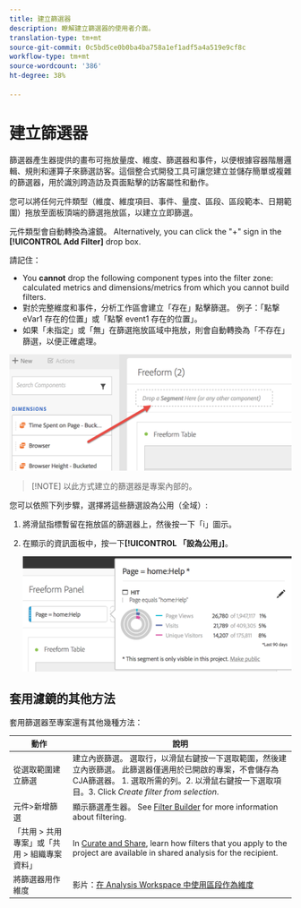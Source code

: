 ```yaml
---
title: 建立篩選器
description: 瞭解建立篩選器的使用者介面。
translation-type: tm+mt
source-git-commit: 0c5bd5ce0b0ba4ba758a1ef1adf5a4a519e9cf8c
workflow-type: tm+mt
source-wordcount: '386'
ht-degree: 38%

---
```



# 建立篩選器

篩選器產生器提供的畫布可拖放量度、維度、篩選器和事件，以便根據容器階層邏輯、規則和運算子來篩選訪客。這個整合式開發工具可讓您建立並儲存簡單或複雜的篩選器，用於識別跨造訪及頁面點擊的訪客屬性和動作。

您可以將任何元件類型（維度、維度項目、事件、量度、區段、區段範本、日期範圍）拖放至面板頂端的篩選拖放區，以建立立即篩選。

元件類型會自動轉換為濾鏡。 Alternatively, you can click the &quot;+&quot; sign in the **[!UICONTROL Add Filter]** drop box.

請記住：

* You **cannot** drop the following component types into the filter zone: calculated metrics and dimensions/metrics from which you cannot build filters.
* 對於完整維度和事件，分析工作區會建立「存在」點擊篩選。 例子：「點撃 eVar1 存在的位置」或「點撃 event1 存在的位置」。
* 如果「未指定」或「無」在篩選拖放區域中拖放，則會自動轉換為「不存在」篩選，以便正確處理。

![](assets/segment-dropzone.png)

>[!NOTE] 以此方式建立的篩選器是專案內部的。

您可以依照下列步驟，選擇將這些篩選設為公用（全域）:

1. 將滑鼠指標暫留在拖放區的篩選器上，然後按一下「i」圖示。
1. 在顯示的資訊面板中，按一下&#x200B;**[!UICONTROL 「設為公用」]**。

   ![](assets/segment-info.png)

## 套用濾鏡的其他方法

套用篩選器至專案還有其他幾種方法：

| 動作 | 說明 |
|--- |--- |
| 從選取範圍建立篩選 | 建立內嵌篩選。 選取行，以滑鼠右鍵按一下選取範圍，然後建立內嵌篩選。 此篩選器僅適用於已開啟的專案，不會儲存為CJA篩選器。 1. 選取所需的列。2. 以滑鼠右鍵按一下選取項目。3. Click *Create filter from selection*. |
| 元件>新增篩選 | 顯示篩選產生器。 See [Filter Builder](https://docs.adobe.com/content/help/zh-Hant/analytics/components/segmentation/segmentation-workflow/seg-build.html) for more information about filtering. |
| 「共用 > 共用專案」或「共用 > 組織專案資料」 | In [Curate and Share](https://docs.adobe.com/content/help/zh-Hant/analytics/analyze/analysis-workspace/curate-share/curate.html#concept_4A9726927E7C44AFA260E2BB2721AFC6), learn how filters that you apply to the project are available in shared analysis for the recipient. |
| 將篩選器用作維度 | 影片：[在 Analysis Workspace 中使用區段作為維度](https://www.youtube.com/watch?v=WmSdReKTWto&amp;list=PL2tCx83mn7GuNnQdYGOtlyCu0V5mEZ8sS&amp;index=39) |
